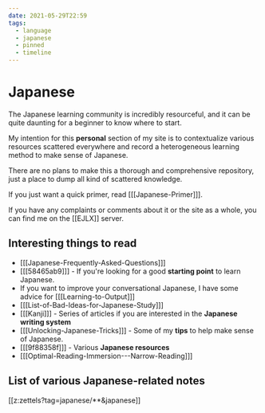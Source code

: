 ```yaml
---
date: 2021-05-29T22:59
tags:
  - language
  - japanese
  - pinned
  - timeline
---
```


# Japanese

The Japanese learning community is incredibly resourceful, and it can be quite
daunting for a beginner to know where to start.

My intention for this **personal** section of my site is to contextualize
various resources scattered everywhere and record a heterogeneous learning
method to make sense of Japanese.

There are no plans to make this a thorough and comprehensive repository, just
a place to dump all kind of scattered knowledge.

If you just want a quick primer, read [[[Japanese-Primer]]].

If you have any complaints or comments about it or the site as a whole, you can
find me on the [[EJLX]] server.

## Interesting things to read

 * [[[Japanese-Frequently-Asked-Questions]]]
 * [[[58465ab9]]] - If you're looking for a good **starting point** to learn
   Japanese.
 * If you want to improve your conversational Japanese, I have some advice for
   [[[Learning-to-Output]]]
 * [[[List-of-Bad-Ideas-for-Japanese-Study]]]
 * [[[Kanji]]] - Series of articles if you are interested in the
   **Japanese writing system**
 * [[[Unlocking-Japanese-Tricks]]] - Some of my **tips** to help make sense of
   Japanese.
 * [[[9f88358f]]] - Various **Japanese resources**
 * [[[Optimal-Reading-Immersion---Narrow-Reading]]]

## List of various Japanese-related notes

[[z:zettels?tag=japanese/**&japanese]]
